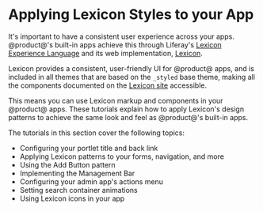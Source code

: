 # Applying Lexicon Styles to your App [](id=applying-lexicon-styles-to-your-app)

It's important to have a consistent user experience across your apps.
@product@'s built-in apps achieve this through Liferay's 
[Lexicon Experience Language](https://v1.lexicondesign.io/) and its web 
implementation, 
[Lexicon](https://lexiconcss.wedeploy.io/).

Lexicon provides a consistent, user-friendly UI for @product@ apps, and is
included in all themes that are based on the `_styled` base theme, making all
the components documented on the 
[Lexicon site](https://lexiconcss.wedeploy.io/)
accessible.

This means you can use Lexicon markup and components in your @product@ apps.
These tutorials explain how to apply Lexicon's design patterns to achieve the
same look and feel as @product@'s built-in apps. 

The tutorials in this section cover the following topics:

- Configuring your portlet title and back link
- Applying Lexicon patterns to your forms, navigation, and more
- Using the Add Button pattern
- Implementing the Management Bar
- Configuring your admin app's actions menu
- Setting search container animations
- Using Lexicon icons in your app
